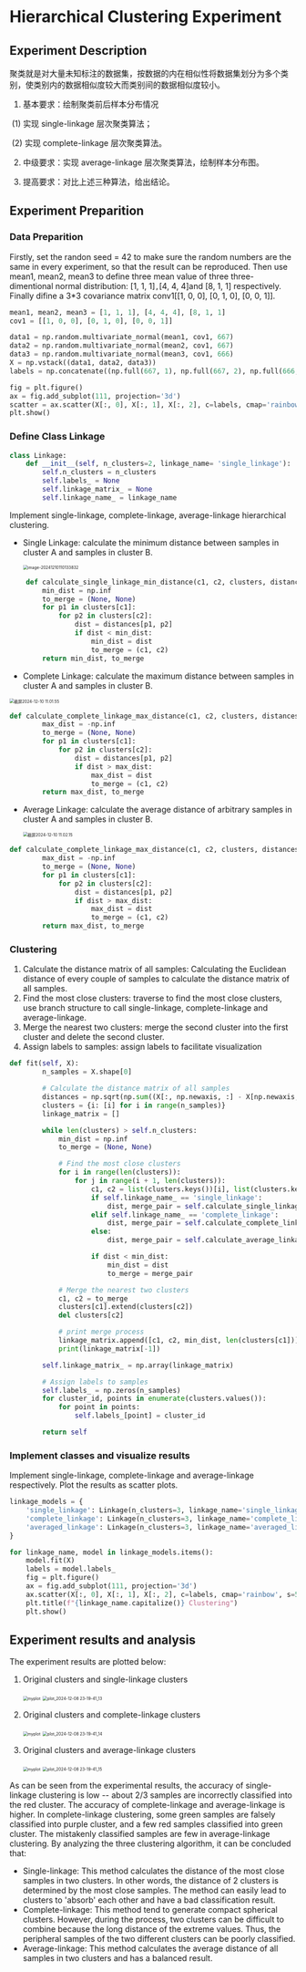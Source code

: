 # Hierarchical Clustering Experiment

## Experiment Description

聚类就是对⼤量未知标注的数据集，按数据的内在相似性将数据集划分为多个类别，使类别内的数据相似度较⼤⽽类别间的数据相似度较⼩。

1. 基本要求：绘制聚类前后样本分布情况

​	(1) 实现 single-linkage 层次聚类算法；

​	(2) 实现 complete-linkage 层次聚类算法。

2. 中级要求：实现 average-linkage 层次聚类算法，绘制样本分布图。

3. 提⾼要求：对⽐上述三种算法，给出结论。

## Experiment Preparition

### Data Preparition

Firstly, set the randon seed = 42 to make sure the random numbers are the same in every experiment, so that the result can be reproduced. Then use mean1, mean2, mean3 to define three mean value of three three-dimentional normal distribution: [1, 1, 1]`,`[4, 4, 4]and [8, 1, 1] respectively. Finally difine a 3*3 covariance matrix conv1[[1, 0, 0], [0, 1, 0], [0, 0, 1]].

```py
mean1, mean2, mean3 = [1, 1, 1], [4, 4, 4], [8, 1, 1]
cov1 = [[1, 0, 0], [0, 1, 0], [0, 0, 1]]

data1 = np.random.multivariate_normal(mean1, cov1, 667)
data2 = np.random.multivariate_normal(mean2, cov1, 667)
data3 = np.random.multivariate_normal(mean3, cov1, 666)
X = np.vstack((data1, data2, data3))
labels = np.concatenate((np.full(667, 1), np.full(667, 2), np.full(666, 3)))

fig = plt.figure()
ax = fig.add_subplot(111, projection='3d')
scatter = ax.scatter(X[:, 0], X[:, 1], X[:, 2], c=labels, cmap='rainbow', s=5)
plt.show()
```

### Define Class Linkage

```py
class Linkage:
    def __init__(self, n_clusters=2, linkage_name= 'single_linkage'):
        self.n_clusters = n_clusters
        self.labels_ = None
        self.linkage_matrix_ = None
        self.linkage_name_ = linkage_name
```

Implement single-linkage, complete-linkage, average-linkage hierarchical clustering.

- Single Linkage: calculate the minimum distance between samples in cluster A and samples in cluster B.

  <img src="/Users/haoxin/Library/Application Support/typora-user-images/image-20241210110133832.png" alt="image-20241210110133832" style="zoom:50%;" />

```python
    def calculate_single_linkage_min_distance(c1, c2, clusters, distances):
        min_dist = np.inf
        to_merge = (None, None)
        for p1 in clusters[c1]:
            for p2 in clusters[c2]:
                dist = distances[p1, p2]
                if dist < min_dist:
                    min_dist = dist
                    to_merge = (c1, c2)
        return min_dist, to_merge
```

- Complete Linkage: calculate the maximum distance between samples in cluster A and samples in cluster B.

<img src="/Users/haoxin/Library/Application Support/typora-user-images/截屏2024-12-10 11.01.55.png" alt="截屏2024-12-10 11.01.55" style="zoom:50%;" />

```python
def calculate_complete_linkage_max_distance(c1, c2, clusters, distances):
        max_dist = -np.inf
        to_merge = (None, None)
        for p1 in clusters[c1]:
            for p2 in clusters[c2]:
                dist = distances[p1, p2]
                if dist > max_dist:
                    max_dist = dist
                    to_merge = (c1, c2)
        return max_dist, to_merge
```

- Average Linkage: calculate the average distance of arbitrary samples in cluster A and samples in cluster B.

  <img src="/Users/haoxin/Library/Application Support/typora-user-images/截屏2024-12-10 11.02.15.png" alt="截屏2024-12-10 11.02.15" style="zoom:50%;" />

```py
def calculate_complete_linkage_max_distance(c1, c2, clusters, distances):
        max_dist = -np.inf
        to_merge = (None, None)
        for p1 in clusters[c1]:
            for p2 in clusters[c2]:
                dist = distances[p1, p2]
                if dist > max_dist:
                    max_dist = dist
                    to_merge = (c1, c2)
        return max_dist, to_merge
```

### Clustering

1. Calculate the distance matrix of all samples: Calculating the Euclidean distance of every couple of samples to calculate the distance matrix of all samples.
2. Find the most close clusters: traverse to find the most close clusters, use branch structure to call single-linkage, complete-linkage and average-linkage.
3. Merge the nearest two clusters: merge the second cluster into the first cluster and delete the second cluster.
4. Assign labels to samples: assign labels to facilitate visualization

```py
def fit(self, X):
        n_samples = X.shape[0]

        # Calculate the distance matrix of all samples
        distances = np.sqrt(np.sum((X[:, np.newaxis, :] - X[np.newaxis, :, :]) ** 2, axis=2))
        clusters = {i: [i] for i in range(n_samples)}
        linkage_matrix = []

        while len(clusters) > self.n_clusters:
            min_dist = np.inf
            to_merge = (None, None)

            # Find the most close clusters
            for i in range(len(clusters)):
                for j in range(i + 1, len(clusters)):
                    c1, c2 = list(clusters.keys())[i], list(clusters.keys())[j]
                    if self.linkage_name_ == 'single_linkage':
                        dist, merge_pair = self.calculate_single_linkage_min_distance(c1, c2, clusters, distances)
                    elif self.linkage_name_ == 'complete_linkage':
                        dist, merge_pair = self.calculate_complete_linkage_max_distance(c1, c2, clusters, distances)
                    else:
                        dist, merge_pair = self.calculate_average_linkage_distance(c1, c2, clusters, distances)

                    if dist < min_dist:
                        min_dist = dist
                        to_merge = merge_pair

            # Merge the nearest two clusters
            c1, c2 = to_merge
            clusters[c1].extend(clusters[c2])
            del clusters[c2]

            # print merge process
            linkage_matrix.append([c1, c2, min_dist, len(clusters[c1])])
            print(linkage_matrix[-1])

        self.linkage_matrix_ = np.array(linkage_matrix)

        # Assign labels to samples
        self.labels_ = np.zeros(n_samples)
        for cluster_id, points in enumerate(clusters.values()):
            for point in points:
                self.labels_[point] = cluster_id

        return self
```

### Implement classes and visualize results

Implement single-linkage, complete-linkage and average-linkage respectively. Plot the results as scatter plots.

```python
linkage_models = {
    'single_linkage': Linkage(n_clusters=3, linkage_name='single_linkage'),
    'complete_linkage': Linkage(n_clusters=3, linkage_name='complete_linkage'),
    'averaged_linkage': Linkage(n_clusters=3, linkage_name='averaged_linkage')
}

for linkage_name, model in linkage_models.items():
    model.fit(X)
    labels = model.labels_
    fig = plt.figure()
    ax = fig.add_subplot(111, projection='3d')
    ax.scatter(X[:, 0], X[:, 1], X[:, 2], c=labels, cmap='rainbow', s=5)
    plt.title(f"{linkage_name.capitalize()} Clustering")
    plt.show()
```

## Experiment results and analysis

The experiment results are plotted below:

1. Original clusters and single-linkage clusters

   

   <img src="/Users/haoxin/Desktop/PumpkinBook/myplot.png" alt="myplot" style="zoom:50%;" />

   <img src="/Users/haoxin/Desktop/PumpkinBook/plot_2024-12-08 23-19-41_13.png" alt="plot_2024-12-08 23-19-41_13" style="zoom:50%;" />

2. Original clusters and complete-linkage clusters

   

   <img src="/Users/haoxin/Desktop/PumpkinBook/myplot.png" alt="myplot" style="zoom:50%;" />

   <img src="/Users/haoxin/Desktop/PumpkinBook/plot_2024-12-08 23-19-41_14.png" alt="plot_2024-12-08 23-19-41_14" style="zoom:50%;" />

3. Original clusters and average-linkage clusters

   <img src="/Users/haoxin/Desktop/PumpkinBook/myplot.png" alt="myplot" style="zoom:50%;" />

   <img src="/Users/haoxin/Desktop/PumpkinBook/plot_2024-12-08 23-19-41_15.png" alt="plot_2024-12-08 23-19-41_15" style="zoom:50%;" />

As can be seen from the experimental results, the accuracy of single-linkage clustering is low -- about 2/3 samples are incorrectly classified into the red cluster. The accuracy of complete-linkage and average-linkage is higher. In complete-linkage clustering, some green samples are falsely classified into purple cluster, and a few red samples classified into green cluster. The mistakenly classified samples are few in average-linkage clustering. By analyzing the three clustering algorithm, it can be concluded that:

- Single-linkage: This method calculates the distance of the most close samples in two clusters. In other words, the distance of 2 clusters is determined by the most close samples. The method can easily lead to clusters to 'absorb' each other and have a bad classification result.
- Complete-linkage: This method tend to generate compact spherical clusters. However, during the process, two clusters can be difficult to combine because the long distance of the extreme values. Thus, the peripheral samples of the two different clusters can be poorly classified.
- Average-linkage: This method calculates the average distance of all samples in two clusters and has a balanced result.